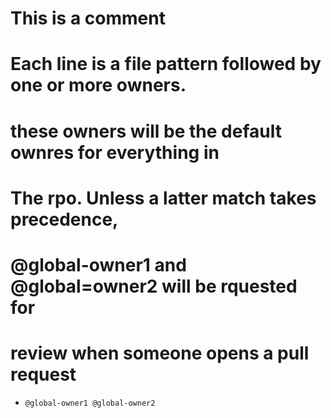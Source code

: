 # This is a comment
# Each line is a file pattern followed by one or more owners.

# these owners will be the default ownres for everything in
# The rpo. Unless a latter match takes precedence,
# @global-owner1 and @global=owner2 will be rquested for
# review when someone opens a pull request
*     @global-owner1 @global-owner2


